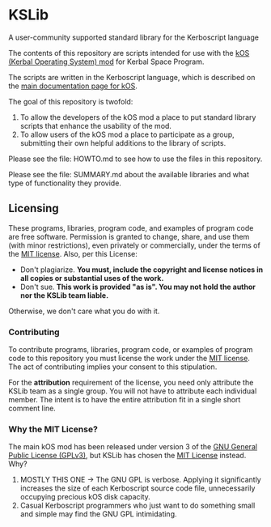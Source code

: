 # KSLib
A user-community supported standard library for the Kerboscript language 

The contents of this repository are scripts intended for use
with the [kOS (Kerbal Operating System) mod](https://github.com/KSP-KOS/KOS)
for Kerbal Space Program.

The scripts are written in the Kerboscript language, which is described
on the [main documentation page for kOS](https://ksp-kos.github.io/KOS_DOC/).

The goal of this repository is twofold:

  1. To allow the developers of the kOS mod a place to put standard
     library scripts that enhance the usability of the mod.
  2. To allow users of the kOS mod a place to participate as a group,
     submitting their own helpful additions to the library of scripts.

Please see the file: HOWTO.md to see how to use the files in this
repository.

Please see the file: SUMMARY.md about the available libraries and what type of 
functionality they provide.

## Licensing
These programs, libraries, program code, and examples of program code are free software.  Permission is granted to change, share, and use them (with minor restrictions), even privately or commercially, under the terms of the [MIT license](LICENSE).  Also, per this License:

* Don't plagiarize.  **You must, include the copyright and license notices in all copies or substantial uses of the work.**
* Don't sue.  **This work is provided "as is". You may not hold the author nor the KSLib team liable.**

Otherwise, we don't care what you do with it.

### Contributing
To contribute programs, libraries, program code, or examples of program code to this repository you must license the work under the [MIT license](LICENSE).  The act of contributing implies your consent to this stipulation.

For the **attribution** requirement of the license, you need only
attribute the KSLib team as a single group.  You will not have to
attribute each individual member.  The intent is to have
the entire attribution fit in a single short comment line.

### Why the MIT License?
The main kOS mod has been released under version 3 of the [GNU General Public License (GPLv3)](https://www.gnu.org/licenses/gpl-3.0.html), but KSLib has chosen the [MIT License](LICENSE) instead.  Why?

  1. MOSTLY THIS ONE -> The GNU GPL is verbose.  Applying it significantly increases the size of each Kerboscript source code file, unnecessarily occupying precious kOS disk capacity.
  2. Casual Kerboscript programmers who just want to do something small and simple may find the GNU GPL intimidating.